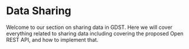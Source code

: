 # Data Sharing
Welcome to our section on sharing data in GDST. Here we will cover everything related to sharing data including covering the proposed Open REST API, and how to implement that.
